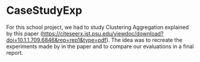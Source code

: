 # CaseStudyExp

For this school project, we had to study Clustering Aggregation explained by this paper (https://citeseerx.ist.psu.edu/viewdoc/download?doi=10.1.1.709.6846&rep=rep1&type=pdf). The idea was to recreate the experiments made by in the paper and to compare our evaluations in a final report. 
